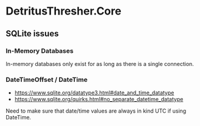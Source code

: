 # DetritusThresher.Core

## SQLite issues

### In-Memory Databases

In-memory databases only exist for as long as there is a single connection.

### DateTimeOffset / DateTime

- https://www.sqlite.org/datatype3.html#date_and_time_datatype
- https://www.sqlite.org/quirks.html#no_separate_datetime_datatype

Need to make sure that date/time values are always in kind UTC if using DateTime.

